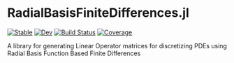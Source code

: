 # RadialBasisFiniteDifferences.jl

[![Stable](https://img.shields.io/badge/docs-stable-blue.svg)](https://jarias9.github.io/RadialBasisFiniteDifferences.jl/stable)
[![Dev](https://img.shields.io/badge/docs-dev-blue.svg)](https://jarias9.github.io/RadialBasisFiniteDifferences.jl/dev)
[![Build Status](https://github.com/jarias9/RadialBasisFiniteDifferences.jl/actions/workflows/CI.yml/badge.svg?branch=main)](https://github.com/jarias9/RadialBasisFiniteDifferences.jl/actions/workflows/CI.yml?query=branch%3Amain)
[![Coverage](https://codecov.io/gh/jarias9/RadialBasisFiniteDifferences.jl/branch/main/graph/badge.svg)](https://codecov.io/gh/jarias9/RadialBasisFiniteDifferences.jl)

A library for generating Linear Operator matrices for discretizing PDEs using Radial Basis Function Based Finite Differences